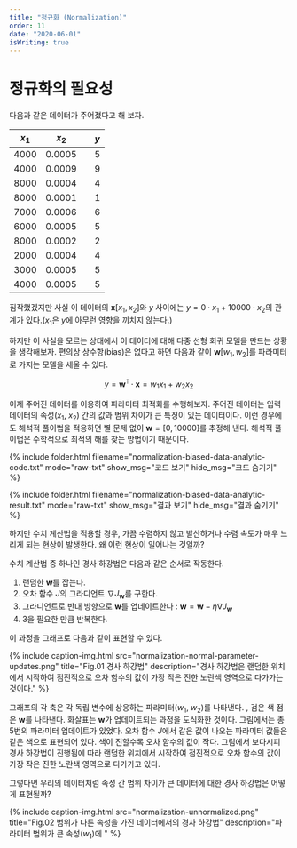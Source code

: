 ```yaml
---
title: "정규화 (Normalization)"
order: 11
date: "2020-06-01"
isWriting: true
---
```


# 정규화의 필요성

다음과 같은 데이터가 주어졌다고 해 보자.

| $x_1$ | $x_2$  |       |  $y$  |
| :---: | :----: | :---: | :---: |
| 4000  | 0.0005 |       |   5   |
| 4000  | 0.0009 |       |   9   |
| 8000  | 0.0004 |       |   4   |
| 8000  | 0.0001 |       |   1   |
| 7000  | 0.0006 |       |   6   |
| 6000  | 0.0005 |       |   5   |
| 8000  | 0.0002 |       |   2   |
| 2000  | 0.0004 |       |   4   |
| 3000  | 0.0005 |       |   5   |
| 4000  | 0.0005 |       |   5   |

짐작했겠지만 사실 이 데이터의 $\boldsymbol{x}[x_1, x_2]$와 $y$ 사이에는 $y = 0 \cdot x_1 + 10000 \cdot x_2$의 관계가 있다.($x_1$은 $y$에 아무런 영향을 끼치지 않는다.)

하지만 이 사실을 모르는 상태에서 이 데이터에 대해 다중 선형 회귀 모델을 만드는 상황을 생각해보자. 편의상 상수항(bias)은 없다고 하면 다음과 같이 $\boldsymbol{w} [w_1, w_2]$를 파라미터로 가지는 모델을 세울 수 있다.

<div class="mathjax-wrapper" markdown="block">

$$y = \boldsymbol{w}^\intercal \cdot \boldsymbol{x} = w_1 x_1 + w_2 x_2 $$

</div>

이제 주어진 데이터를 이용하여 파라미터 최적화를 수행해보자. 주어진 데이터는 입력 데이터의 속성($x_1$, $x_2$) 간의 값과 범위 차이가 큰 특징이 있는 데이터이다. 이런 경우에도 해석적 풀이법을 적용하면 별 문제 없이 $\boldsymbol{w} = [0, 10000]$를 추정해 낸다. 해석적 풀이법은 수학적으로 최적의 해를 찾는 방법이기 때문이다.

{% include folder.html filename="normalization-biased-data-analytic-code.txt" mode="raw-txt" show_msg="코드 보기" hide_msg="크드 숨기기" %}

{% include folder.html filename="normalization-biased-data-analytic-result.txt" mode="raw-txt" show_msg="결과 보기" hide_msg="결과 숨기기" %}

하지만 수치 계산법을 적용할 경우, 가끔 수렴하지 않고 발산하거나 수렴 속도가 매우 느리게 되는 현상이 발생한다. 왜 이런 현상이 일어나는 것일까?


수치 계산법 중 하나인 경사 하강법은 다음과 같은 순서로 작동한다.

1. 랜덤한 $\boldsymbol{w}$를 잡는다.
2. 오차 함수 $J$의 그라디언트 $\nabla J_\boldsymbol{w}$를 구한다.
3. 그라디언트로 반대 방향으로 $\boldsymbol{w}$를 업데이트한다 : $\boldsymbol{w} = \boldsymbol{w} - \eta \nabla J_\boldsymbol{w}$
4. 3을 필요한 만큼 반복한다.

이 과정을 그래프로 다음과 같이 표현할 수 있다.

{% include caption-img.html src="normalization-normal-parameter-updates.png" title="Fig.01 경사 하강법" description="경사 하강법은 랜덤한 위치에서 시작하여 점진적으로 오차 함수의 값이 가장 작은 진한 노란색 영역으로 다가가는 것이다." %}

그래프의 각 축은 각 독립 변수에 상응하는 파라미터($w_1$, $w_2$)를 나타낸다. , 검은 색 점은 $\boldsymbol{w}$를 나타낸다. 화살표는 $\boldsymbol{w}$가 업데이트되는 과정을 도식화한 것이다. 그림에서는 총 5번의 파라미터 업데이트가 있었다. 오차 함수 $J$에서 같은 값이 나오는 파라미터 값들은 같은 색으로 표현되어 있다. 색이 진할수록 오차 함수의 값이 작다. 그림에서 보다시피 경사 하강법이 진행됨에 따라 랜덤한 위치에서 시작하여 점진적으로 오차 함수의 값이 가장 작은 진한 노란색 영역으로 다가가고 있다.

그렇다면 우리의 데이터처럼 속성 간 범위 차이가 큰 데이터에 대한 경사 하강법은 어떻게 표현될까?

{% include caption-img.html src="normalization-unnormalized.png" title="Fig.02 범위가 다른 속성을 가진 데이터에서의 경사 하강법" description="파라미터 범위가 큰 속성($w_1$)에 " %}